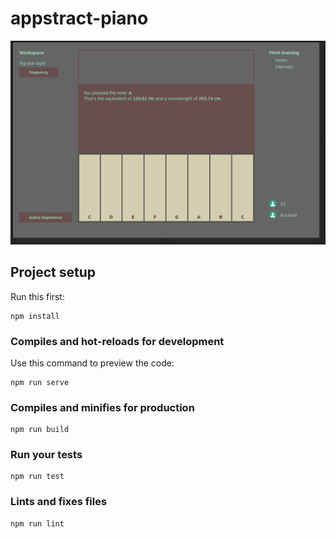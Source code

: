 # appstract-piano

![preview](src/assets/preview.png)

## Project setup
Run this first:
```
npm install
```

### Compiles and hot-reloads for development

Use this command to preview the code:

```
npm run serve
```

### Compiles and minifies for production
```
npm run build
```

### Run your tests
```
npm run test
```

### Lints and fixes files
```
npm run lint
```

